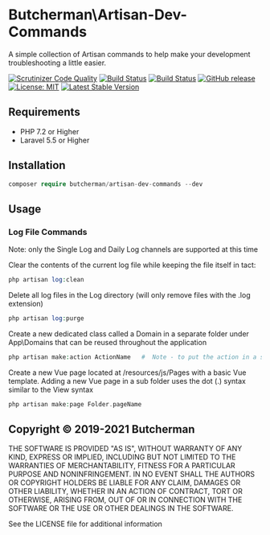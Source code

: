 # Butcherman\Artisan-Dev-Commands

A simple collection of Artisan commands to help make your development troubleshooting a little easier.

[![Scrutinizer Code Quality](https://scrutinizer-ci.com/g/butcherman/artisan-dev-commands/badges/quality-score.png?b=master)](https://scrutinizer-ci.com/g/butcherman/artisan-dev-commands/?branch=master)
[![Build Status](https://scrutinizer-ci.com/g/butcherman/artisan-dev-commands/badges/build.png?b=master)](https://scrutinizer-ci.com/g/butcherman/artisan-dev-commands/build-status/master)
[![Build Status](https://travis-ci.com/butcherman/artisan-dev-commands.svg?branch=master)](https://travis-ci.com/butcherman/artisan-dev-commands)
[![GitHub release](https://img.shields.io/github/release/Butcherman/artisan-dev-commands)](https://GitHub.com/Butcherman/artisan-dev-commands/releases/)
[![License: MIT](https://img.shields.io/badge/License-MIT-yellow.svg)](https://opensource.org/licenses/MIT)
[![Latest Stable Version](https://poser.pugx.org/butcherman/artisan-dev-commands/v/stable)](https://packagist.org/packages/butcherman/artisan-dev-commands)

## Requirements

- PHP 7.2 or Higher
- Laravel 5.5 or Higher

## Installation

```php
composer require butcherman/artisan-dev-commands --dev
```

## Usage

### Log File Commands

Note:  only the Single Log and Daily Log channels are supported at this time

Clear the contents of the current log file while keeping the file itself in tact:

```php
php artisan log:clean
```

Delete all log files in the Log directory (will only remove files with the .log extension)

```php
php artisan log:purge
```

Create a new dedicated class called a Domain in a separate folder under App\Domains that can be reused throughout the application

```php
php artisan make:action ActionName   #  Note - to put the action in a sub folder, enter the folder name followed by the action name
```

Create a new Vue page located at /resources/js/Pages with a basic Vue template.  Adding a new Vue page in a sub folder uses the dot (.) syntax similar to the View syntax

```php
php artisan make:page Folder.pageName
```

## Copyright © 2019-2021 Butcherman

THE SOFTWARE IS PROVIDED "AS IS", WITHOUT WARRANTY OF ANY KIND, EXPRESS OR IMPLIED, INCLUDING BUT NOT LIMITED TO THE WARRANTIES OF MERCHANTABILITY,
FITNESS FOR A PARTICULAR PURPOSE AND NONINFRINGEMENT. IN NO EVENT SHALL THE AUTHORS OR COPYRIGHT HOLDERS BE LIABLE FOR ANY CLAIM, DAMAGES OR OTHER LIABILITY,
WHETHER IN AN ACTION OF CONTRACT, TORT OR OTHERWISE, ARISING FROM, OUT OF OR IN CONNECTION WITH THE SOFTWARE OR THE USE OR OTHER DEALINGS IN THE SOFTWARE.

See the LICENSE file for additional information
